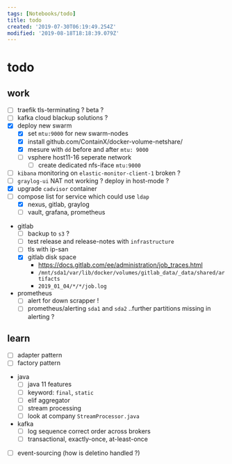 ```yaml
---
tags: [Notebooks/todo]
title: todo
created: '2019-07-30T06:19:49.254Z'
modified: '2019-08-18T18:18:39.079Z'
---
```


# todo

## work
- [ ] traefik tls-terminating ? beta ?
- [ ] kafka cloud blackup solutions ?
- [x] deploy new swarm
  - [x] set `mtu:9000` for new swarm-nodes
  - [x] install github.com/ContainX/docker-volume-netshare/
  - [x] mesure with `dd` before and after `mtu: 9000`
  - [ ] vsphere host11-16 seperate network
    - [ ] create dedicated nfs-iface `mtu:9000`
- [ ] `kibana` monitoring on `elastic-monitor-client-1` broken ?
- [ ] `graylog-ui` NAT not working ? deploy in host-mode ?
- [x] upgrade `cadvisor` container
- [ ] compose list for service which could use `ldap`
  - [x] nexus, gitlab, graylog
  - [ ] vault, grafana, prometheus
- gitlab 
  - [ ] backup to `s3` ?
  - [ ] test release and release-notes with `infrastructure`
  - [ ] tls with ip-san
  - [x] gitlab disk space
    - https://docs.gitlab.com/ee/administration/job_traces.html
    - `/mnt/sda1/var/lib/docker/volumes/gitlab_data/_data/shared/artifacts`
    - `2019_01_04/*/*/job.log`
- prometheus
  - [ ] alert for down scrapper !
  - [ ] prometheus/alerting `sda1` and `sda2` ..further partitions missing in alerting ?

## learn
- [ ] adapter pattern
- [ ] factory pattern
- java
  - [ ] java 11 features
  - [ ] keyword: `final`, `static`
  - [ ] elif aggregator
  - [ ] stream processing
  - [ ] look at company `StreamProcessor.java`
- kafka 
  - [ ] log sequence correct order across brokers
  - [ ] transactional, exactly-once, at-least-once
- [ ] event-sourcing (how is deletino handled ?)
